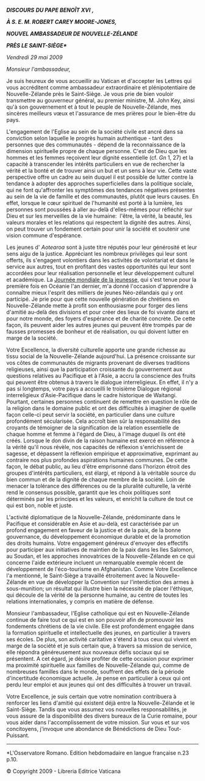 ***DISCOURS*** ***DU PAPE BENOÎT XVI*** ***,***

***À S. E. M. ROBERT CAREY MOORE-JONES,***

***NOUVEL AMBASSADEUR DE NOUVELLE-ZÉLANDE***

***PRÈS LE SAINT-SIÈGE\****

*Vendredi 29 mai 2009*

*Monsieur l'ambassadeur,*

Je suis heureux de vous accueillir au Vatican et d'accepter les Lettres qui vous accréditent comme ambassadeur extraordinaire et plénipotentiaire de Nouvelle-Zélande près le Saint-Siège. Je vous prie de bien vouloir transmettre au gouverneur général, au premier ministre, M. John Key, ainsi qu'à son gouvernement et à tout le peuple de Nouvelle-Zélande, mes sincères meilleurs vœux et l'assurance de mes prières pour le bien-être du pays.

L'engagement de l'Eglise au sein de la société civile est ancré dans sa conviction selon laquelle le progrès humain authentique - tant des personnes que des communautés - dépend de la reconnaissance de la dimension spirituelle propre de chaque personne. C'est de Dieu que les hommes et les femmes reçoivent leur dignité essentielle (cf. *Gn* 1, 27) et la capacité à transcender les intérêts particuliers en vue de rechercher la vérité et la bonté et de trouver ainsi un but et un sens à leur vie. Cette vaste perspective offre un cadre au sein duquel il est possible de lutter contre la tendance à adopter des approches superficielles dans la politique sociale, qui ne font qu'affronter les symptômes des tendances négatives présentes au sein de la vie de famille et des communautés, plutôt que leurs causes. En effet, lorsque le cœur spirituel de l'humanité est porté à la lumière, les personnes sont poussées à aller au-delà d'elles-mêmes pour réfléchir sur Dieu et sur les merveilles de la vie humaine:  l'être, la vérité, la beauté, les valeurs morales et les relations qui respectent la dignité des autres. Ainsi, on peut trouver un fondement certain pour unir la société et soutenir une vision commune d'espérance.

Les jeunes d' *Aotearoa* sont à juste titre réputés pour leur générosité et leur sens aigu de la justice. Appréciant les nombreux privilèges qui leur sont offerts, ils s'engagent volontiers dans les activités de volontariat et dans le service aux autres, tout en profitant des vastes opportunités qui leur sont accordées pour leur réalisation personnelle et leur développement culturel et académique. La [Journée mondiale de la jeunesse](http://www.vatican.va/gmg/documents/gmg_2008_fr.html), qui s'est tenue pour la première fois en Océanie l'an dernier, m'a donné l'occasion d'apprendre à connaître mieux l'esprit des milliers de jeunes Néo-zélandais qui y ont participé. Je prie pour que cette nouvelle génération de chrétiens en Nouvelle-Zélande mette à profit son enthousiasme pour forger des liens d'amitié au-delà des divisions et pour créer des lieux de foi vivante dans et pour notre monde, des foyers d'espérance et de charité concrète. De cette façon, ils peuvent aider les autres jeunes qui peuvent être trompés par de fausses promesses de bonheur et de réalisation, ou qui doivent lutter en marge de la société.

Votre Excellence, la diversité culturelle apporte une grande richesse au tissu social de la Nouvelle-Zélande aujourd'hui. La présence croissante sur vos côtes de communautés de migrants provenant de diverses traditions religieuses, ainsi que la participation croissante du gouvernement aux questions relatives au Pacifique et à l'Asie, a accru la conscience des fruits qui peuvent être obtenus à travers le dialogue interreligieux. En effet, il n'y a pas si longtemps, votre pays a accueilli le troisième Dialogue régional interreligieux d'Asie-Pacifique dans le cadre historique de Waitangi. Pourtant, certaines personnes continuent de remettre en question le rôle de la religion dans le domaine public et ont des difficultés à imaginer de quelle façon celle-ci peut servir la société, en particulier dans une culture profondément sécularisée. Cela accroît bien sûr la responsabilité des croyants de témoigner de la signification de la relation essentielle de chaque homme et femme à l'égard de Dieu, à l'image duquel ils ont été créés. Lorsque le don divin de la raison humaine est exercé en référence à la vérité qu'il nous révèle, nos capacités de réflexion s'enrichissent de sagesse, et dépassent la réflexion empirique et approximative, exprimant au contraire nos plus profondes aspirations humaines communes. De cette façon, le débat public, au lieu d'être emprisonné dans l'horizon étroit des groupes d'intérêts particuliers, est élargi, et répond à la véritable source du bien commun et de la dignité de chaque membre de la société. Loin de menacer la tolérance des différences ou de la pluralité culturelle, la vérité rend le consensus possible, garantit que les choix politiques sont déterminés par les principes et les valeurs, et enrichit la culture de tout ce qui est bon, noble et juste.

L'activité diplomatique de la Nouvelle-Zélande, prédominante dans le Pacifique et considérable en Asie et au-delà, est caractérisée par un profond engagement en faveur de la justice et de la paix, de la bonne gouvernance, du développement économique durable et de la promotion des droits humains. Votre engagement généreux d'envoyer des effectifs pour participer aux initiatives de maintien de la paix dans les Iles Salomon, au Soudan, et les approches innovatrices de la Nouvelle-Zélande en ce qui concerne l'aide extérieure incluent un remarquable exemple récent de développement de l'éco-tourisme en Afghanistan. Comme Votre Excellence l'a mentionné, le Saint-Siège a travaillé étroitement avec la Nouvelle-Zélande en vue de développer la Convention sur l'interdiction des armes à sous-munition; un résultat qui illustre bien la nécessité de placer l'éthique, qui découle de la vérité de la personne humaine, au centre de toutes les relations internationales, y compris en matière de défense.

Monsieur l'ambassadeur, l'Eglise catholique qui est en Nouvelle-Zélande continue de faire tout ce qui est en son pouvoir afin de promouvoir les fondements chrétiens de la vie civile. Elle est profondément engagée dans la formation spirituelle et intellectuelle des jeunes, en particulier à travers ses écoles. De plus, son activité caritative s'étend à tous ceux qui vivent en marge de la société et je suis certain que, à travers sa mission de service, elle répondra généreusement aux nouveaux défis sociaux qui se présentent. A cet égard, je désire profiter de cette occasion pour exprimer ma proximité spirituelle aux familles de Nouvelle-Zélande qui, comme de nombreuses familles dans le monde, souffrent des effets de la période d'incertitude économique actuelle. Je pense en particulier à ceux qui ont perdu leur emploi et aux jeunes qui ont des difficultés à trouver un travail.

Votre Excellence, je suis certain que votre nomination contribuera à renforcer les liens d'amitié qui existent déjà entre la Nouvelle-Zélande et le Saint-Siège. Tandis que vous assumez vos nouvelles responsabilités, je vous assure de la disponibilité des divers bureaux de la Curie romaine, pour vous aider dans l'accomplissement de votre mission. Sur vous et sur vos concitoyens, j'invoque une abondance de Bénédictions de Dieu Tout-Puissant.

* * *

\*L'Osservatore Romano. Edition hebdomadaire en langue française n.23 p.10.

© Copyright 2009 - Libreria Editrice Vaticana